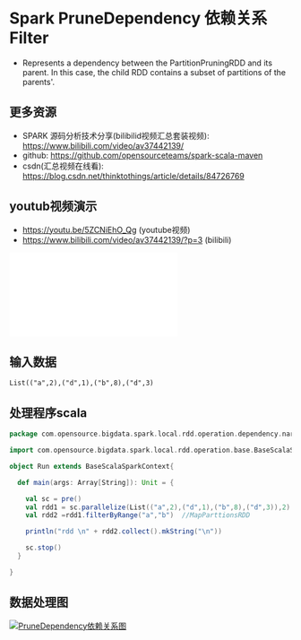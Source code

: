 # Spark PruneDependency 依赖关系 Filter

-   Represents a dependency between the PartitionPruningRDD and its parent. In this
  case, the child RDD contains a subset of partitions of the parents'.


## 更多资源
- SPARK 源码分析技术分享(bilibilid视频汇总套装视频): https://www.bilibili.com/video/av37442139/
- github: https://github.com/opensourceteams/spark-scala-maven
- csdn(汇总视频在线看): https://blog.csdn.net/thinktothings/article/details/84726769

## youtub视频演示
  - https://youtu.be/5ZCNiEhO_Qg (youtube视频)
  - https://www.bilibili.com/video/av37442139/?p=3 (bilibili)
  
<iframe src="//player.bilibili.com/player.html?aid=37442139&cid=65822402&page=3" scrolling="no" border="0" frameborder="no" framespacing="0" allowfullscreen="true"> </iframe>

  
## 输入数据

```shell
List(("a",2),("d",1),("b",8),("d",3)
```


## 处理程序scala
```scala
package com.opensource.bigdata.spark.local.rdd.operation.dependency.narrow.n_03_pruneDependency.n_03_filterByRange_filter

import com.opensource.bigdata.spark.local.rdd.operation.base.BaseScalaSparkContext

object Run extends BaseScalaSparkContext{

  def main(args: Array[String]): Unit = {

    val sc = pre()
    val rdd1 = sc.parallelize(List(("a",2),("d",1),("b",8),("d",3)),2)  //ParallelCollectionRDD
    val rdd2 =rdd1.filterByRange("a","b")  //MapParttionsRDD

    println("rdd \n" + rdd2.collect().mkString("\n"))

    sc.stop()
  }

}


```

## 数据处理图



[![PruneDependency依赖关系图](https://github.com/opensourceteams/spark-scala-maven/blob/master/md/images/rdd.denpendency/pruneDependency%E4%BE%9D%E8%B5%96%E5%85%B3%E7%B3%BB.png "PruneDependency依赖关系图")](https://github.com/opensourceteams/spark-scala-maven/blob/master/md/images/rdd.denpendency/pruneDependency%E4%BE%9D%E8%B5%96%E5%85%B3%E7%B3%BB.png "PruneDependency依赖关系图")

